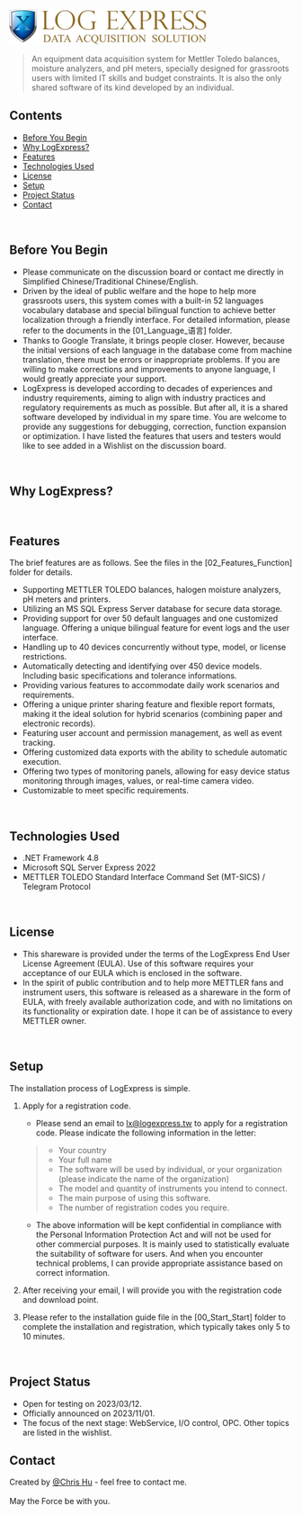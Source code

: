 ![LogExpress logo](./90_image/lx_logo.png)
> An equipment data acquisition system for Mettler Toledo balances, moisture analyzers, and pH meters, specially designed for grassroots users with limited IT skills and budget constraints. It is also the only shared software of its kind developed by an individual.
<!-- Live demo [_here_](https://www.example.com).--> 
## Contents
* [Before You Begin](#before-you-begin)
* [Why LogExpress?](#why-logexpress)
* [Features](#features)
* [Technologies Used](#technologies-used)
* [License](#license)
* [Setup](#setup)
* [Project Status](#project-status)
* [Contact](#contact)
<!--* * [Room for Improvement](#room-for-improvement) -->
<!--* * [Acknowledgements](#acknowledgements) -->
<!--* [Usage](#usage) -->
<!--* [Screenshots](#screenshots) -->
<br>

## Before You Begin
- Please communicate on the discussion board or contact me directly in Simplified Chinese/Traditional Chinese/English.
- Driven by the ideal of public welfare and the hope to help more grassroots users, this system comes with a built-in 52 languages vocabulary database and special bilingual function to achieve better localization through a friendly interface. For detailed information, please refer to the documents in the [01_Language_语言] folder.
- Thanks to Google Translate, it brings people closer. However, because the initial versions of each language in the database come from machine translation, there must be errors or inappropriate problems. If you are willing to make corrections and improvements to anyone language, I would greatly appreciate your support.
- LogExpress is developed according to decades of experiences and industry requirements, aiming to align with industry practices and regulatory requirements as much as possible. But after all, it is a shared software developed by individual in my spare time. You are welcome to provide any suggestions for debugging, correction, function expansion or optimization. I have listed the features that users and testers would like to see added in a Wishlist on the discussion board.
<br>

## Why LogExpress?
<!--- Provide general information about your project here. -->
<!--- What problem does it (intend to) solve? -->
<!--- What is the purpose of your project? -->
<!--- Why did you undertake it? -->
<br>

## Features
The brief features are as follows. See the files in the [02_Features_Function] folder for details.
- Supporting METTLER TOLEDO balances, halogen moisture analyzers, pH meters and printers.
- Utilizing an MS SQL Express Server database for secure data storage.
- Providing support for over 50 default languages and one customized language. Offering a unique bilingual feature for event logs and the user interface.
- Handling up to 40 devices concurrently without type, model, or license restrictions.
- Automatically detecting and identifying over 450 device models. Including basic specifications and tolerance informations.
- Providing various features to accommodate daily work scenarios and requirements.
- Offering a unique printer sharing feature and flexible report formats, making it the ideal solution for hybrid scenarios (combining paper and electronic records).
- Featuring user account and permission management, as well as event tracking.
- Offering customized data exports with the ability to schedule automatic execution.
- Offering two types of monitoring panels, allowing for easy device status monitoring through images, values, or real-time camera video.
- Customizable to meet specific requirements.
<br>

## Technologies Used
- .NET Framework 4.8
- Microsoft SQL Server Express 2022
- METTLER TOLEDO Standard Interface Command Set (MT-SICS) / Telegram Protocol
<br>

## License
- This shareware is provided under the terms of the LogExpress End User License Agreement (EULA). Use of this software requires your acceptance of our EULA which is enclosed in the software. 
- In the spirit of public contribution and to help more METTLER fans and instrument users, this software is released as a shareware in the form of EULA, with freely available authorization code, and with no limitations on its functionality or expiration date. I hope it can be of assistance to every METTLER owner. 
<br>

## Setup
The installation process of LogExpress is simple.
1. Apply for a registration code.
    +  Please send an email to lx@logexpress.tw to apply for a registration code. Please indicate the following information in the letter:
      > * Your country
      > * Your full name
      > * The software will be used by individual, or your organization (please indicate the name of the organization)
      > * The model and quantity of instruments you intend to connect.
      > * The main purpose of using this software.
      > * The number of registration codes you require.

    +  The above information will be kept confidential in compliance with the Personal Information Protection Act and will not be used for other commercial purposes. It is mainly used to statistically evaluate the suitability of software for users. And when you encounter technical problems, I can provide appropriate assistance based on correct information.
2. After receiving your email, I will provide you with the registration code and download point.
3. Please refer to the installation guide file in the [00_Start_Start] folder to complete the installation and registration, which typically takes only 5 to 10 minutes.
<br>

## Project Status
- Open for testing on 2023/03/12.
- Officially announced on 2023/11/01.
- The focus of the next stage: WebService, I/O control, OPC. Other topics are listed in the wishlist.

## Contact
Created by [@Chris Hu](https://www.logexpress.tw/) - feel free to contact me.<br><br>
May the Force be with you.

<!-- Optional -->
<!-- ## Room for Improvement -->
<!-- Include areas you believe need improvement / could be improved. Also add TODOs for future development. -->
<!-- ## Acknowledgements -->
<!-- Give credit here. -->
<!-- - This project was inspired by... -->
<!-- - This project was based on [this tutorial](https://www.example.com). -->
<!-- - Many thanks to... -->
<!-- ## Usage -->
<!-- How does one go about using it? -->
<!-- Provide various use cases and code examples here. -->
<!-- To do: -->
<!-- - Feature to be added 1 -->
<!-- - Feature to be added 2 -->
<!-- write-your-code-here -->
